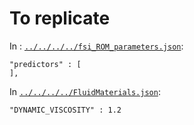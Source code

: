 # To replicate

In : [`../../../../fsi_ROM_parameters.json`](../../../../fsi_ROM_parameters.json):
```
"predictors" : [
],
```

In [`../../../../FluidMaterials.json`](../../../../FluidMaterials.json):
```
"DYNAMIC_VISCOSITY" : 1.2
```
